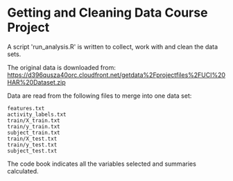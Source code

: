 Getting and Cleaning Data Course Project
====================

A script 'run_analysis.R' is written to collect, work with and clean the data sets.

The original data is downloaded from: 
https://d396qusza40orc.cloudfront.net/getdata%2Fprojectfiles%2FUCI%20HAR%20Dataset.zip

Data are read from the following files to merge into one data set:

 	features.txt
 	activity_labels.txt
 	train/X_train.txt
 	train/y_train.txt
 	subject_train.txt
 	train/X_test.txt
 	train/y_test.txt
 	subject_test.txt

The code book indicates all the variables selected and summaries calculated.